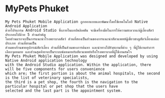 # MyPets Phuket

    My Pets Phuket Mobile Application ถูกออกแบบและพัฒนาโดยใช้เทคโนโลยี Native Android Application 
    ด้วยโปรแกรม Android Studio ซึ่งภายในแอปพลิเคชัน จะมีเครื่องมือในการให้ความสะดวกแก่ผู้เลี้ยงสัตว์ประกอบไปด้วย 5 ส่วนสำคัญ 
    โดยส่วนแรกจะเป็นการแนะนำโรงพยาบาลสัตว์ ส่วนที่สองเป็นส่วนของการแนะนำสัตวแพทย์ผู้เชี่ยวชาญสัตว์เลี้ยงแต่ละประเภท ส่วนที่สามเป็น
    ส่วนของร้านขายอุปกรณ์สัตว์เลี้ยง ส่วนที่สี่เป็นส่วนของการค้นหา และนำทางไปยังสถานที่ต่าง ๆ ที่ผู้ใช้งานทำการเลือกจุดหมาย และส่วนสุดท้ายจะเป็นระบบนัดหมายกับสัตวแพทย์หรือโรงพยาบาลที่ผู้ใช้งานสนใจ
    My Pets Phuket Mobile Application was designed and developed by using Native Android application technology
    with the Android Studio application. Within the application, there will be five components for users convenience
    which are; the first portion is about the animal hospitals, the second is the list of veterinary specialists,
    the third is a pet shop, the fourth is the navigation to the particular hospital or pet shop that the users have 
    selected and the last part is the appointment system.




